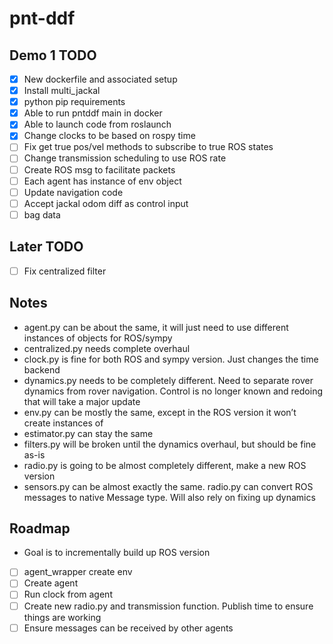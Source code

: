 # pnt-ddf

## Demo 1 TODO
- [X] New dockerfile and associated setup
- [X] Install multi_jackal
- [X] python pip requirements
- [X] Able to run pntddf main in docker
- [X] Able to launch code from roslaunch
- [X] Change clocks to be based on rospy time
- [ ] Fix get true pos/vel methods to subscribe to true ROS states
- [ ] Change transmission scheduling to use ROS rate
- [ ] Create ROS msg to facilitate packets
- [ ] Each agent has instance of env object
- [ ] Update navigation code
- [ ] Accept jackal odom diff as control input
- [ ] bag data

## Later TODO
- [ ] Fix centralized filter


## Notes
- agent.py can be about the same, it will just need to use different instances of objects for ROS/sympy
- centralized.py needs complete overhaul
- clock.py is fine for both ROS and sympy version. Just changes the time backend
- dynamics.py needs to be completely different. Need to separate rover dynamics from rover navigation. Control is no longer known and redoing that will take a major update
- env.py can be mostly the same, except in the ROS version it won’t create instances of 
- estimator.py can stay the same
- filters.py will be broken until the dynamics overhaul, but should be fine as-is
- radio.py is going to be almost completely different, make a new ROS version
- sensors.py can be almost exactly the same. radio.py can convert ROS messages to native Message type. Will also rely on fixing up dynamics

## Roadmap
- Goal is to incrementally build up ROS version
- [ ] agent_wrapper create env
- [ ] Create agent
- [ ] Run clock from agent
- [ ] Create new radio.py and transmission function. Publish time to ensure things are working
- [ ] Ensure messages can be received by other agents
